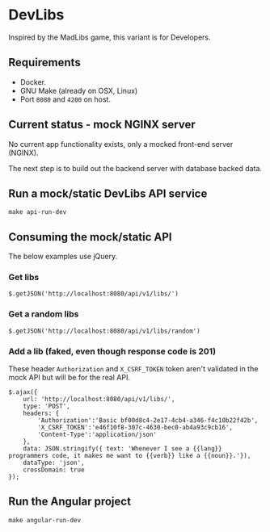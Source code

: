 # DevLibs

Inspired by the MadLibs game, this variant is for Developers.

## Requirements

- Docker.
- GNU Make (already on OSX, Linux)
- Port `8080` and `4200` on host.

## Current status - mock NGINX server

No current app functionality exists, only a mocked front-end server (NGINX).
 
The next step is to build out the backend server with database backed data.

## Run a mock/static DevLibs API service
    
    make api-run-dev

## Consuming the mock/static API

The below examples use jQuery.

### Get libs

    $.getJSON('http://localhost:8080/api/v1/libs/')

### Get a random libs
    
    $.getJSON('http://localhost:8080/api/v1/libs/random')

### Add a lib (faked, even though response code is 201)

These header `Authorization` and `X_CSRF_TOKEN` token aren't validated in the mock API but will be for the real API.

    $.ajax({
        url: 'http://localhost:8080/api/v1/libs/',
        type: 'POST',
        headers: {
            'Authorization':'Basic bf00d8c4-2e17-4cb4-a346-f4c10b22f42b',
            'X_CSRF_TOKEN':'e46f10f8-307c-4630-bec0-ab4a93c9cb16',
            'Content-Type':'application/json'
        },    
        data: JSON.stringify({ text: 'Whenever I see a {{lang}} programmers code, it makes me want to {{verb}} like a {{noun}}.'}),
        dataType: 'json',
        crossDomain: true
    });

## Run the Angular project

    make angular-run-dev
